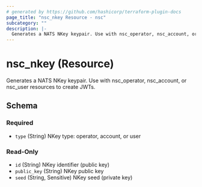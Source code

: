 ```yaml
---
# generated by https://github.com/hashicorp/terraform-plugin-docs
page_title: "nsc_nkey Resource - nsc"
subcategory: ""
description: |-
  Generates a NATS NKey keypair. Use with nsc_operator, nsc_account, or nsc_user resources to create JWTs.
---
```


# nsc_nkey (Resource)

Generates a NATS NKey keypair. Use with nsc_operator, nsc_account, or nsc_user resources to create JWTs.



<!-- schema generated by tfplugindocs -->
## Schema

### Required

- `type` (String) NKey type: operator, account, or user

### Read-Only

- `id` (String) NKey identifier (public key)
- `public_key` (String) NKey public key
- `seed` (String, Sensitive) NKey seed (private key)
